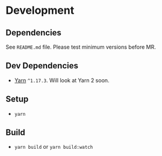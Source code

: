 # Development

## Dependencies

See `README.md` file. Please test minimum versions before MR.

## Dev Dependencies

 - [Yarn](https://yarnpkg.com/) `^1.17.3`. Will look at Yarn 2 soon.

## Setup

 - `yarn`

## Build

 - `yarn build` or `yarn build:watch`
